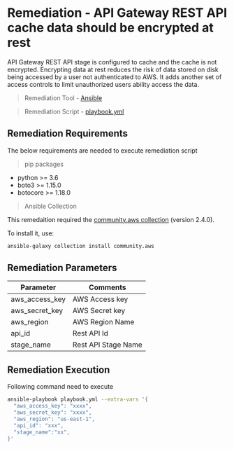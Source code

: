# Remediation -  API Gateway REST API cache data should be encrypted at rest
API Gateway REST API stage is configured to cache and the cache is not encrypted. Encrypting data at rest reduces the risk of data stored on disk being accessed by a user not authenticated to AWS. It adds another set of access controls to limit unauthorized users ability access the data.

> Remediation Tool   - [Ansible](https://www.ansible.com/)

> Remediation Script - [playbook.yml](playbook.yml)

## Remediation Requirements
The below requirements are needed to execute remediation script

> pip packages
- python >= 3.6
- boto3 >= 1.15.0
- botocore >= 1.18.0

> Ansible Collection

This remedaition required the [community.aws collection](https://galaxy.ansible.com/community/aws) (version 2.4.0).

To install it, use: 
```sh
ansible-galaxy collection install community.aws
```

## Remediation Parameters

| Parameter      | Comments            |
|----------------|---------------------|
| aws_access_key | AWS Access key      |
| aws_secret_key | AWS Secret key      |
| aws_region         | AWS Region Name     |
| api_id         | Rest API Id         |
| stage_name     | Rest API Stage Name |


## Remediation Execution
Following command need to execute
```sh
ansible-playbook playbook.yml --extra-vars '{
  "aws_access_key": "xxxx",
  "aws_secret_key": "xxxx",
  "aws_region": "us-east-1",
  "api_id": "xxx",
  "stage_name":"xx",
}'
```